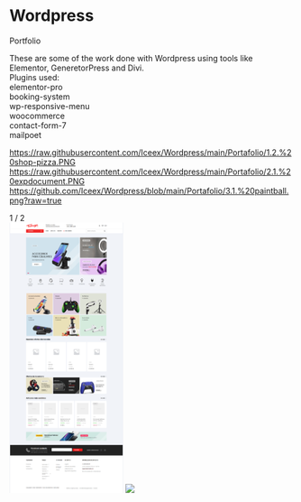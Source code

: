 # Wordpress
 Portfolio

These are some of the work done with Wordpress using tools like Elementor, GeneretorPress and Divi. <br>
Plugins used:<br>
elementor-pro<br>
booking-system<br>
wp-responsive-menu<br>
woocommerce<br>
contact-form-7<br>
mailpoet<br>

https://raw.githubusercontent.com/Iceex/Wordpress/main/Portafolio/1.2.%20shop-pizza.PNG
https://raw.githubusercontent.com/Iceex/Wordpress/main/Portafolio/2.1.%20expdocument.PNG
https://github.com/Iceex/Wordpress/blob/main/Portafolio/3.1.%20paintball.png?raw=true


<div class="mySlides">
    <div class="numbertext">1 / 2</div>
    <img src="https://raw.githubusercontent.com/Iceex/Wordpress/main/Portafolio/4.1.%20electronic-woocommerce.png" style="width:40%">
    <img src="https://github.com/Iceex/Wordpress/blob/main/Portafolio/3.1.%20paintball.png?raw=true" style="width:40%">
  </div>  